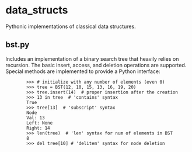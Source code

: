# data_structs
Pythonic implementations of classical data structures.

## bst.py

Includes an implementation of a binary search tree that heavily relies on recursion.
The basic insert, access, and deletion operations are supported. Special methods are
implemented to provide a Python interface:

            >>> # initialize with any number of elements (even 0)
            >>> tree = BST(12, 10, 15, 13, 16, 19, 20)
            >>> tree.insert(14)  # proper insertion after the creation
            >>> 13 in tree  # 'contains' syntax
            True
            >>> tree[13]  # 'subscript' syntax
            Node
            Val: 13
            Left: None
            Right: 14
            >>> len(tree)  # 'len' syntax for num of elements in BST
            8
            >>> del tree[10] # 'delitem' syntax for node deletion